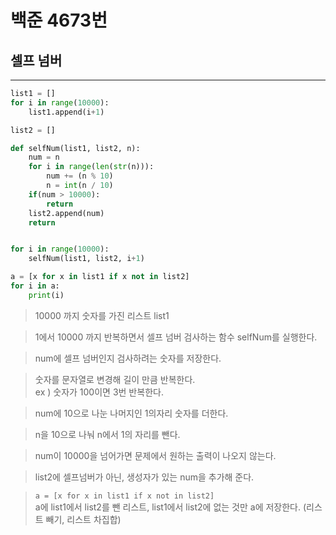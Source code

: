 # 백준 4673번

## 셀프 넘버

---

```python
list1 = []
for i in range(10000):
    list1.append(i+1)

list2 = []

def selfNum(list1, list2, n):
    num = n
    for i in range(len(str(n))):
        num += (n % 10)
        n = int(n / 10)
    if(num > 10000):
        return
    list2.append(num)
    return


for i in range(10000):
    selfNum(list1, list2, i+1)

a = [x for x in list1 if x not in list2]
for i in a:
    print(i)
```

> 10000 까지 숫자를 가진 리스트 list1

> 1에서 10000 까지 반복하면서 셀프 넘버 검사하는 함수 selfNum를 실행한다.

> num에 셀프 넘버인지 검사하려는 숫자를 저장한다.

> 숫자를 문자열로 변경해 길이 만큼 반복한다.  
> ex ) 숫자가 100이면 3번 반복한다.

> num에 10으로 나눈 나머지인 1의자리 숫자를 더한다.

> n을 10으로 나눠 n에서 1의 자리를 뺀다.

> num이 10000을 넘어가면 문제에서 원하는 출력이 나오지 않는다.

> list2에 셀프넘버가 아닌, 생성자가 있는 num을 추가해 준다.

> `a = [x for x in list1 if x not in list2]`  
> a에 list1에서 list2를 뺀 리스트, list1에서 list2에 없는 것만 a에 저장한다. (리스트 빼기, 리스트 차집합)
